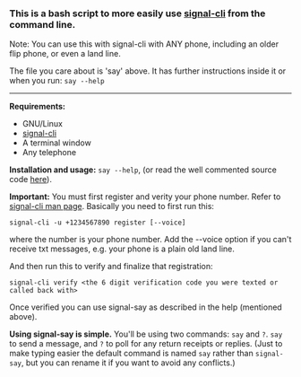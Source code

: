### This is a bash script to more easily use [signal-cli](https://github.com/AsamK/signal-cli) from the command line.

Note: You can use this with signal-cli with ANY phone, including an older flip phone, or even a land line.

The file you care about is 'say' above.  It has further instructions inside it or when you run: `say --help`

***

**Requirements:**
   * GNU/Linux
   * [signal-cli](https://github.com/AsamK/signal-cli)
   * A terminal window
   * Any telephone

**Installation and usage:** `say --help`, (or read the well commented source code [here](https://github.com/TopView/signal-say/blob/master/say)).

**Important:** You must first register and verity your phone number.  Refer to [signal-cli man page](https://github.com/AsamK/signal-cli/blob/master/man/signal-cli.1.adoc).  Basically you need to first run this:

    signal-cli -u +1234567890 register [--voice]

where the number is your phone number.  Add the --voice option if you can't receive txt messages, e.g. your phone is a plain old land line.

And then run this to verify and finalize that registration:

    signal-cli verify <the 6 digit verification code you were texted or called back with>

Once verified you can use signal-say as described in the help (mentioned above).  

**Using signal-say is simple.**  You'll be using two commands: `say` and `?`.  `say` to send a message, and `?` to poll for any return receipts or replies.  (Just to make typing easier the default command is named `say` rather than `signal-say`, but you can rename it if you want to avoid any conflicts.)
